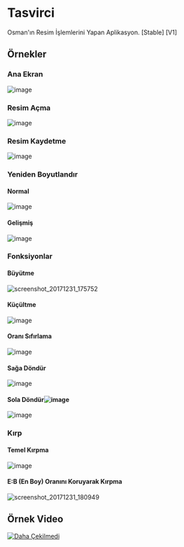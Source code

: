 # Tasvirci
Osman'ın Resim İşlemlerini Yapan Aplikasyon. [Stable] [V1]

## Örnekler

### Ana Ekran
![image](https://user-images.githubusercontent.com/25110697/34462348-2d3a815a-ee53-11e7-9411-ab7cb9bcbfe9.png)

### Resim Açma
![image](https://user-images.githubusercontent.com/25110697/34462352-49564158-ee53-11e7-838b-52aa74e7d487.png)

### Resim Kaydetme
![image](https://user-images.githubusercontent.com/25110697/34462358-5af3e064-ee53-11e7-9785-8bc6dd77fbef.png)

### Yeniden Boyutlandır

#### Normal
![image](https://user-images.githubusercontent.com/25110697/34462386-cefa718a-ee53-11e7-80eb-2c7e95e7a783.png)

#### Gelişmiş
![image](https://user-images.githubusercontent.com/25110697/34462395-f6a8355a-ee53-11e7-8df5-7d8cde74cb41.png)

### Fonksiyonlar

#### Büyütme
![screenshot_20171231_175752](https://user-images.githubusercontent.com/25110697/34462402-292c6438-ee54-11e7-8c01-39bd436743eb.png)

#### Küçültme
![image](https://user-images.githubusercontent.com/25110697/34462407-44a23f6c-ee54-11e7-9aec-463d9ffc74f2.png)

#### Oranı Sıfırlama
![image](https://user-images.githubusercontent.com/25110697/34462436-27cffbf8-ee55-11e7-9c81-a03ea0fee36d.png)

#### Sağa Döndür
![image](https://user-images.githubusercontent.com/25110697/34462446-5e63edfa-ee55-11e7-84a7-d533db250b24.png)

#### Sola Döndür![image](https://user-images.githubusercontent.com/25110697/34462446-5e63edfa-ee55-11e7-84a7-d533db250b24.png)
![image](https://user-images.githubusercontent.com/25110697/34462440-457c28de-ee55-11e7-919c-41b9d533ca00.png)

### Kırp

#### Temel Kırpma
![image](https://user-images.githubusercontent.com/25110697/34462455-b0625d4e-ee55-11e7-8297-769c31e1be55.png)

#### E:B (En Boy) Oranını Koruyarak Kırpma
![screenshot_20171231_180949](https://user-images.githubusercontent.com/25110697/34462465-d47552ae-ee55-11e7-8e6c-3405232621b6.png)

## Örnek Video
[![Daha Çekilmedi](https://img.youtube.com/vi/-/0.jpg)](https://www.youtube.com/watch?v=-)

